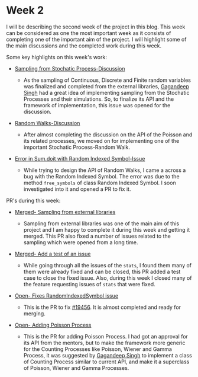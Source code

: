 # Week 2

I will be describing the second week of the project in this blog. This week can be considered as one the most important week as it consists of completing one of the important aim of the project.
I will highlight some of the main discussions and the completed work during this week.

Some key highlights on this week's work:

* [Sampling from Stochatic Process-Discussion](https://github.com/sympy/sympy/issues/19454)
  * As the sampling of Continuous, Discrete and Finite random variables was finalized and completed from the external libraries, [Gagandeep Singh](https://github.com/czgdp1807) had a great idea of implementing sampling from the Stochatic Processes and their simulations. So, to finalize its API and the framework of implementation, this issue was opened for the discussion.

* [Random Walks-Discussion](https://github.com/sympy/sympy/issues/19428)
  * After almost completing the discussion on the API of the Poisson and its related processes, we moved on for implementing one of the important Stochatic Process-Random Walk.

* [Error in Sum.doit with Random Indexed Symbol-Issue](https://github.com/sympy/sympy/issues/19456)
  * While trying to design the API of Random Walks, I came a across a bug with the Random Indexed Symbol. The error was due to the method `free_symbols` of class Random Indexed Symbol. I soon investigated into it and opened a PR to fix it.

PR's during this week:

* [Merged- Sampling from external libraries](https://github.com/sympy/sympy/pull/19342)
  * Sampling from external libraries was one of the main aim of this project and I am happy to complete it during this week and getting it merged. This PR also fixed a number of issues related to the sampling which were opened from a long time.

* [Merged- Add a test of an issue](https://github.com/sympy/sympy/pull/19452)
  * While going through all the issues of the `stats`, I found them many of them were already fixed and can be closed, this PR added a test case to close the fixed issue. Also, during this week I closed many of the feature requesting issues of `stats` that were fixed.

* [Open- Fixes RandomIndexedSymbol issue](https://github.com/sympy/sympy/pull/19459)
  * This is the PR to fix [#19456](https://github.com/sympy/sympy/issues/19456). It is almost completed and ready for merging.

* [Open- Adding Poisson Process](https://github.com/sympy/sympy/pull/19387)
  * This is the PR for adding Poisson Process. I had got an approval for its API from the mentors, but to make the framework more generic for the Counting Processes like Poisson, Wiener and Gamma Process, it was suggested by [Gagandeep Singh](https://github.com/czgdp1807) to implement a class of Counting Process similar to current API, and make it a superclass of Poisson, Wiener and Gamma Processes.
